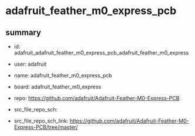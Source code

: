 # adafruit_feather_m0_express_pcb
 
## summary 
* id: adafruit_adafruit_feather_m0_express_pcb_adafruit_feather_m0_express
* user: adafruit
* name: adafruit_feather_m0_express_pcb
* board: adafruit_feather_m0_express
* repo: https://github.com/adafruit/Adafruit-Feather-M0-Express-PCB



* src_file_repo_sch: 
* src_file_repo_sch_link: https://github.com/adafruit/Adafruit-Feather-M0-Express-PCB/tree/master/






